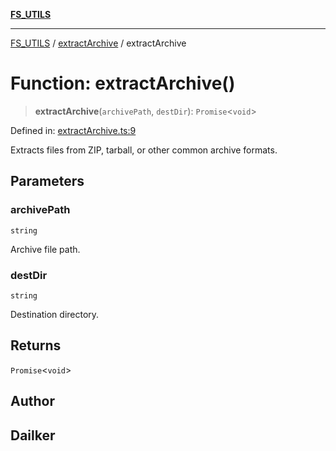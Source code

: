 [**FS_UTILS**](../../README.md)

***

[FS_UTILS](../../README.md) / [extractArchive](../README.md) / extractArchive

# Function: extractArchive()

> **extractArchive**(`archivePath`, `destDir`): `Promise`\<`void`\>

Defined in: [extractArchive.ts:9](https://github.com/dailker/everyutil/blob/7c30ec40bbb398255a9be572db0a537e8bcb9c11/src/fs/extractArchive.ts#L9)

Extracts files from ZIP, tarball, or other common archive formats.

## Parameters

### archivePath

`string`

Archive file path.

### destDir

`string`

Destination directory.

## Returns

`Promise`\<`void`\>

## Author

## Dailker
